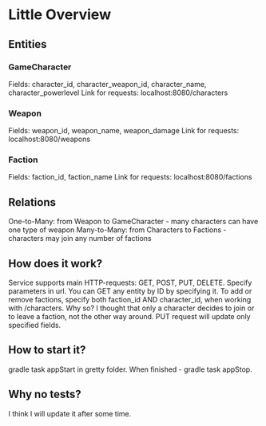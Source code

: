 # Little Overview

## Entities

### GameCharacter
Fields: character_id, character_weapon_id, character_name, character_powerlevel
Link for requests: localhost:8080/characters

### Weapon
Fields: weapon_id, weapon_name, weapon_damage
Link for requests: localhost:8080/weapons

### Faction
Fields: faction_id, faction_name
Link for requests: localhost:8080/factions

## Relations
One-to-Many: from Weapon to GameCharacter - many characters can have one type of weapon
Many-to-Many: from Characters to Factions - characters may join any number of factions

## How does it work?
Service supports main HTTP-requests: GET, POST, PUT, DELETE.
Specify parameters in url.
You can GET any entity by ID by specifying it.
To add or remove factions, specify both faction_id AND character_id, when working with /characters. Why so? I thought that only a character decides to join or to leave a faction, not the other way around.
PUT request will update only specified fields.

## How to start it?
gradle task appStart in gretty folder. When finished - gradle task appStop.

## Why no tests?
I think I will update it after some time.
